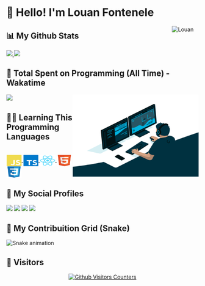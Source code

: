 # 👋 Hello! I'm Louan Fontenele 
 <img align="right" alt="Louan" width="70" height="70" src="https://avataaars.io/?avatarStyle=Circle&topType=ShortHairShortWaved&accessoriesType=Prescription02&hairColor=BrownDark&facialHairType=Blank&clotheType=ShirtVNeck&clotheColor=Gray01&eyeType=Default&eyebrowType=DefaultNatural&mouthType=Smile&skinColor=Light">

## 📊 My Github Stats 
 <div>
  <a href="https://github.com/louanfontenele">
  <img height="165em" src="https://github-readme-stats.vercel.app/api?username=louanfontenele&show_icons=true&theme=dracula&include_all_commits=true&count_private=true"/>
  <img height="165em" src="https://github-readme-stats.vercel.app/api/top-langs/?username=louanfontenele&layout=compact&langs_count=7&theme=dracula"/><br/>
  </a>
</div>
 
 ## 📅 Total Spent on Programming (All Time) - Wakatime
  <a href="https://wakatime.com/@louanfontenele">
  <img src="https://github-readme-stats.vercel.app/api/wakatime?username=louanfontenele&langs_count=10&layout=compact&theme=dracula"/>
  <img align="right" alt="GIF" src="https://github.com/louanfontenele/louanfontenele/blob/main/code.gif?raw=true" width="330em" height="215em" />
  </a>

 ## 👨‍🎓 Learning This Programming Languages 
<div style="display: inline_block"><br>
  <a href="https://github.com/louanfontenele">
  <img align="center" alt="LF-Js" height="30" width="40" src="https://raw.githubusercontent.com/devicons/devicon/master/icons/javascript/javascript-plain.svg">
  <img align="center" alt="LF-Ts" height="30" width="40" src="https://raw.githubusercontent.com/devicons/devicon/master/icons/typescript/typescript-plain.svg">
  <img align="center" alt="LF-React" height="30" width="40" src="https://raw.githubusercontent.com/devicons/devicon/master/icons/react/react-original.svg">
  <img align="center" alt="LF-HTML" height="30" width="40" src="https://raw.githubusercontent.com/devicons/devicon/master/icons/html5/html5-original.svg">
  <img align="center" alt="LF-CSS" height="30" width="40" src="https://raw.githubusercontent.com/devicons/devicon/master/icons/css3/css3-original.svg">
  </a>
</div>
  
  ## 📱 My Social Profiles 
<div> 
  <a href="https://www.facebook.com/louanfontenele/" target="_blank"><img src="https://img.shields.io/badge/Facebook-4267B2?style=for-the-badge&logo=facebook&logoColor=white" target="_blank"></a>
  <a href="https://instagram.com/louanfontenele" target="_blank"><img src="https://img.shields.io/badge/-Instagram-%23E4405F?style=for-the-badge&logo=instagram&logoColor=white" target="_blank"></a>
  <a href = "mailto:louanbastos61@gmail.com"><img src="https://img.shields.io/badge/-Gmail-%23333?style=for-the-badge&logo=gmail&logoColor=white" target="_blank"></a>
  <a href="https://www.linkedin.com/in/louanfontenele" target="_blank"><img src="https://img.shields.io/badge/-LinkedIn-%230077B5?style=for-the-badge&logo=linkedin&logoColor=white" target="_blank"></a> 

 
 
 ## 🐍 My Contribuition Grid (Snake) 
 
  ![Snake animation](https://github.com/louanfontenele/louanfontenele/blob/output/github-contribution-grid-snake.svg)
 
</div>

  ## 👥 Visitors
<div>
 <p align="center">
<a href="https://github.com/louanfontenele/" target="_blank"><img alt="Github Visitors Counters" src="https://shields-io-visitor-counter.herokuapp.com/badge?page=louanfontenele&label=Visitors&labelColor=000000&logo=GitHub&logoColor=FFFFFF&color=1D70B8&style=for-the-badge" target="_blank"></a>
 </p>
</div>
